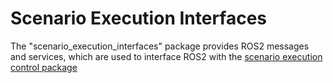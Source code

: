 # Scenario Execution Interfaces

The "scenario_execution_interfaces" package provides ROS2 messages and services, which are used to interface ROS2 with the [scenario execution control package](../scenario_execution_control/README.md)
